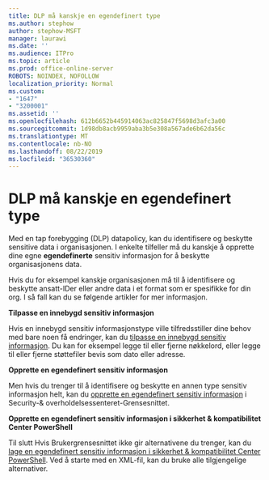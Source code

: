 ```yaml
---
title: DLP må kanskje en egendefinert type
ms.author: stephow
author: stephow-MSFT
manager: laurawi
ms.date: ''
ms.audience: ITPro
ms.topic: article
ms.prod: office-online-server
ROBOTS: NOINDEX, NOFOLLOW
localization_priority: Normal
ms.custom:
- "1647"
- "3200001"
ms.assetid: ''
ms.openlocfilehash: 612b6652b445914063ac825847f5698d3afc3a00
ms.sourcegitcommit: 1d98db8acb9959aba3b5e308a567ade6b62da56c
ms.translationtype: MT
ms.contentlocale: nb-NO
ms.lasthandoff: 08/22/2019
ms.locfileid: "36530360"
---
```

# <a name="dlp-might-need-a-custom-type"></a>DLP må kanskje en egendefinert type

Med en tap forebygging (DLP) datapolicy, kan du identifisere og beskytte sensitive data i organisasjonen. I enkelte tilfeller må du kanskje å opprette dine egne **egendefinerte** sensitiv informasjon for å beskytte organisasjonens data.

Hvis du for eksempel kanskje organisasjonen må til å identifisere og beskytte ansatt-IDer eller andre data i et format som er spesifikke for din org. I så fall kan du se følgende artikler for mer informasjon.
  
 **Tilpasse en innebygd sensitiv informasjon**
  
Hvis en innebygd sensitiv informasjonstype ville tilfredsstiller dine behov med bare noen få endringer, kan du [tilpasse en innebygd sensitiv informasjon](https://docs.microsoft.com/office365/securitycompliance/customize-a-built-in-sensitive-information-type). Du kan for eksempel legge til eller fjerne nøkkelord, eller legge til eller fjerne støttefiler bevis som dato eller adresse.
  
 **Opprette en egendefinert sensitiv informasjon**
  
Men hvis du trenger til å identifisere og beskytte en annen type sensitiv informasjon helt, kan du [opprette en egendefinert sensitiv informasjon](https://docs.microsoft.com/office365/securitycompliance/create-a-custom-sensitive-information-type) i Security-& overholdelsessenteret-Grensesnittet.
  
**Opprette en egendefinert sensitiv informasjon i sikkerhet & kompatibilitet Center PowerShell**

Til slutt Hvis Brukergrensesnittet ikke gir alternativene du trenger, kan du [lage en egendefinert sensitiv informasjon i sikkerhet & kompatibilitet Center PowerShell](https://docs.microsoft.com/office365/securitycompliance/create-a-custom-sensitive-information-type-in-scc-powershell). Ved å starte med en XML-fil, kan du bruke alle tilgjengelige alternativer.
